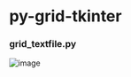 # py-grid-tkinter

### grid_textfile.py

![image](https://user-images.githubusercontent.com/1501327/168418832-4de0f5fb-439f-4356-8b02-a4783ad8c5a0.png)

